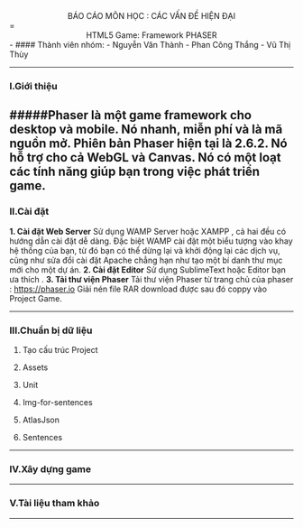 <center>BÁO CÁO MÔN HỌC : CÁC VẤN ĐỀ HIỆN ĐẠI</center>
=
<center>HTML5 Game: Framework PHASER</center>
-
#### Thành viên nhóm:
 - Nguyễn Văn Thành
 - Phan Công Thắng
 - Vũ Thị Thùy
 
----------

### **I.Giới thiệu** 
#####Phaser là một game framework cho desktop và mobile. Nó nhanh, miễn phí và là mã nguồn mở. Phiên bản Phaser hiện tại là 2.6.2. Nó hỗ trợ cho cả WebGL và Canvas. Nó có một loạt các tính năng giúp bạn trong việc phát triển game. 
-------------
### **II.Cài đặt**

 **1. Cài đặt Web Server**
     Sử dụng WAMP Server hoặc XAMPP , cả hai đều có hướng dẫn cài đặt dễ dàng. Đặc biệt WAMP cài đặt một biểu tượng vào khay hệ thống của bạn, từ đó bạn có thể dừng lại và khởi động lại các dịch vụ, cũng như sửa đổi cài đặt Apache chẳng hạn như tạo một bí danh thư mục mới cho một dự án.
 **2. Cài đặt Editor**
 Sử dụng SublimeText hoặc Editor bạn ưa thích . 
 **3. Tải thư viện Phaser**
	Tải thư viện Phaser từ trang chủ của phaser : https://phaser.io 
	Giải nén file RAR download được sau đó coppy vào Project Game.      
 
-------------
### **III.Chuẩn bị dữ liệu**
 1. Tạo cấu trúc Project
     
 2. Assets
 
 3. Unit
 4. Img-for-sentences
 5. AtlasJson
 6. Sentences

-------------
### **IV.Xây dựng game**
-------------
### **V.Tài liệu tham khảo**
-------------

